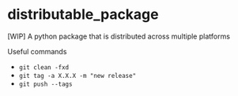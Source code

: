 # distributable_package
[WIP] A python package that is distributed across multiple platforms

Useful commands

- `git clean -fxd`
- `git tag -a X.X.X -m "new release"`
- `git push --tags`
